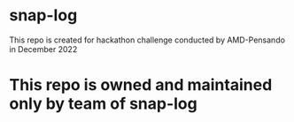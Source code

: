 # snap-log

This repo is created for hackathon challenge conducted by AMD-Pensando in December 2022

This repo is owned and maintained only by team of snap-log
=======

